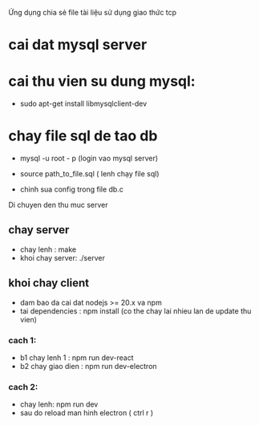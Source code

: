 Ứng dụng chia sẻ file tài liệu sử dụng giao thức tcp

# cai dat mysql server

# cai thu vien su dung mysql:

-   sudo apt-get install libmysqlclient-dev

# chay file sql de tao db

-   mysql -u root - p (login vao mysql server)
-   source path_to_file.sql ( lenh chạy file sql)

-   chinh sua config trong file db.c

Di chuyen den thu muc server

## chay server

-   chay lenh : make
-   khoi chay server: ./server

## khoi chay client

-   dam bao da cai dat nodejs >= 20.x va npm
-   tai dependencies : npm install (co the chay lai nhieu lan de update thu vien)

### cach 1:

-   b1 chay lenh 1 : npm run dev-react
-   b2 chay giao dien : npm run dev-electron

### cach 2:

-   chay lenh: npm run dev
-   sau do reload man hinh electron ( ctrl r )
